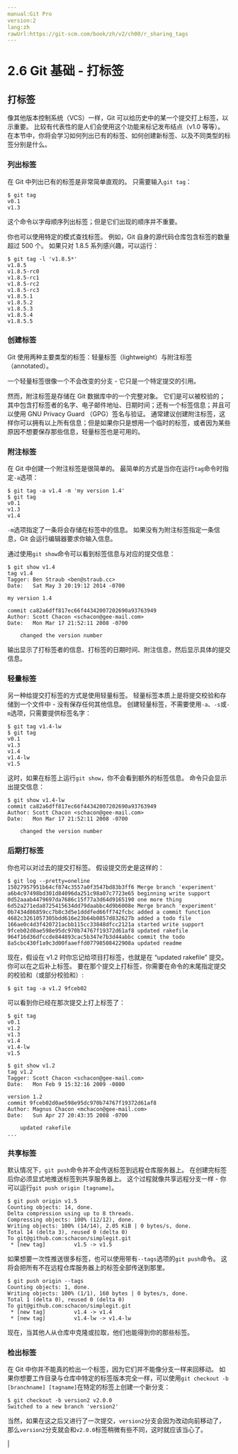 ```yaml
---
manual:Git Pro
version:2
lang:zh
rawUrl:https://git-scm.com/book/zh/v2/ch00/r_sharing_tags
---
```



# 2.6 Git 基础 - 打标签

## 打标签<a name="r_git_tagging"></a>


像其他版本控制系统（VCS）一样，Git 可以给历史中的某一个提交打上标签，以示重要。 比较有代表性的是人们会使用这个功能来标记发布结点（v1.0 等等）。 在本节中，你将会学习如何列出已有的标签、如何创建新标签、以及不同类型的标签分别是什么。



### 列出标签<a name="_列出标签"></a>


在 Git 中列出已有的标签是非常简单直观的。 只需要输入`git tag`：



```
$ git tag
v0.1
v1.3
```




这个命令以字母顺序列出标签；但是它们出现的顺序并不重要。




你也可以使用特定的模式查找标签。 例如，Git 自身的源代码仓库包含标签的数量超过 500 个。 如果只对 1.8.5 系列感兴趣，可以运行：



```
$ git tag -l 'v1.8.5*'
v1.8.5
v1.8.5-rc0
v1.8.5-rc1
v1.8.5-rc2
v1.8.5-rc3
v1.8.5.1
v1.8.5.2
v1.8.5.3
v1.8.5.4
v1.8.5.5
```




### 创建标签<a name="_创建标签"></a>


Git 使用两种主要类型的标签：轻量标签（lightweight）与附注标签（annotated）。




一个轻量标签很像一个不会改变的分支 - 它只是一个特定提交的引用。




然而，附注标签是存储在 Git 数据库中的一个完整对象。 它们是可以被校验的；其中包含打标签者的名字、电子邮件地址、日期时间；还有一个标签信息；并且可以使用 GNU Privacy Guard （GPG）签名与验证。 通常建议创建附注标签，这样你可以拥有以上所有信息；但是如果你只是想用一个临时的标签，或者因为某些原因不想要保存那些信息，轻量标签也是可用的。




### 附注标签<a name="r_annotated_tags"></a>


在 Git 中创建一个附注标签是很简单的。 最简单的方式是当你在运行`tag`命令时指定`-a`选项：



```
$ git tag -a v1.4 -m 'my version 1.4'
$ git tag
v0.1
v1.3
v1.4
```




`-m`选项指定了一条将会存储在标签中的信息。 如果没有为附注标签指定一条信息，Git 会运行编辑器要求你输入信息。




通过使用`git show`命令可以看到标签信息与对应的提交信息：



```
$ git show v1.4
tag v1.4
Tagger: Ben Straub <ben@straub.cc>
Date:   Sat May 3 20:19:12 2014 -0700

my version 1.4

commit ca82a6dff817ec66f44342007202690a93763949
Author: Scott Chacon <schacon@gee-mail.com>
Date:   Mon Mar 17 21:52:11 2008 -0700

    changed the version number
```




输出显示了打标签者的信息、打标签的日期时间、附注信息，然后显示具体的提交信息。




### 轻量标签<a name="_轻量标签"></a>


另一种给提交打标签的方式是使用轻量标签。 轻量标签本质上是将提交校验和存储到一个文件中 - 没有保存任何其他信息。 创建轻量标签，不需要使用`-a`、`-s`或`-m`选项，只需要提供标签名字：



```
$ git tag v1.4-lw
$ git tag
v0.1
v1.3
v1.4
v1.4-lw
v1.5
```




这时，如果在标签上运行`git show`，你不会看到额外的标签信息。 命令只会显示出提交信息：



```
$ git show v1.4-lw
commit ca82a6dff817ec66f44342007202690a93763949
Author: Scott Chacon <schacon@gee-mail.com>
Date:   Mon Mar 17 21:52:11 2008 -0700

    changed the version number
```




### 后期打标签<a name="_后期打标签"></a>


你也可以对过去的提交打标签。 假设提交历史是这样的：



```
$ git log --pretty=oneline
15027957951b64cf874c3557a0f3547bd83b3ff6 Merge branch 'experiment'
a6b4c97498bd301d84096da251c98a07c7723e65 beginning write support
0d52aaab4479697da7686c15f77a3d64d9165190 one more thing
6d52a271eda8725415634dd79daabbc4d9b6008e Merge branch 'experiment'
0b7434d86859cc7b8c3d5e1dddfed66ff742fcbc added a commit function
4682c3261057305bdd616e23b64b0857d832627b added a todo file
166ae0c4d3f420721acbb115cc33848dfcc2121a started write support
9fceb02d0ae598e95dc970b74767f19372d61af8 updated rakefile
964f16d36dfccde844893cac5b347e7b3d44abbc commit the todo
8a5cbc430f1a9c3d00faaeffd07798508422908a updated readme
```




现在，假设在 v1.2 时你忘记给项目打标签，也就是在 “updated rakefile” 提交。 你可以在之后补上标签。 要在那个提交上打标签，你需要在命令的末尾指定提交的校验和（或部分校验和）:



```
$ git tag -a v1.2 9fceb02
```




可以看到你已经在那次提交上打上标签了：



```
$ git tag
v0.1
v1.2
v1.3
v1.4
v1.4-lw
v1.5

$ git show v1.2
tag v1.2
Tagger: Scott Chacon <schacon@gee-mail.com>
Date:   Mon Feb 9 15:32:16 2009 -0800

version 1.2
commit 9fceb02d0ae598e95dc970b74767f19372d61af8
Author: Magnus Chacon <mchacon@gee-mail.com>
Date:   Sun Apr 27 20:43:35 2008 -0700

    updated rakefile
...
```




### 共享标签<a name="r_sharing_tags"></a>


默认情况下，`git push`命令并不会传送标签到远程仓库服务器上。 在创建完标签后你必须显式地推送标签到共享服务器上。 这个过程就像共享远程分支一样 - 你可以运行`git push origin [tagname]`。



```
$ git push origin v1.5
Counting objects: 14, done.
Delta compression using up to 8 threads.
Compressing objects: 100% (12/12), done.
Writing objects: 100% (14/14), 2.05 KiB | 0 bytes/s, done.
Total 14 (delta 3), reused 0 (delta 0)
To git@github.com:schacon/simplegit.git
 * [new tag]         v1.5 -> v1.5
```




如果想要一次性推送很多标签，也可以使用带有`--tags`选项的`git push`命令。 这将会把所有不在远程仓库服务器上的标签全部传送到那里。



```
$ git push origin --tags
Counting objects: 1, done.
Writing objects: 100% (1/1), 160 bytes | 0 bytes/s, done.
Total 1 (delta 0), reused 0 (delta 0)
To git@github.com:schacon/simplegit.git
 * [new tag]         v1.4 -> v1.4
 * [new tag]         v1.4-lw -> v1.4-lw
```




现在，当其他人从仓库中克隆或拉取，他们也能得到你的那些标签。




### 检出标签<a name="_检出标签"></a>


在 Git 中你并不能真的检出一个标签，因为它们并不能像分支一样来回移动。 如果你想要工作目录与仓库中特定的标签版本完全一样，可以使用`git checkout -b [branchname] [tagname]`在特定的标签上创建一个新分支：



```
$ git checkout -b version2 v2.0.0
Switched to a new branch 'version2'
```




当然，如果在这之后又进行了一次提交，`version2`分支会因为改动向前移动了，那么`version2`分支就会和`v2.0.0`标签稍微有些不同，这时就应该当心了。



|


